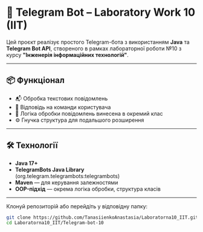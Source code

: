 # 🤖 Telegram Bot – Laboratory Work 10 (IIT)

Цей проєкт реалізує простого Telegram-бота з використанням **Java** та **Telegram Bot API**, створеного в рамках лабораторної роботи №10 з курсу **"Інженерія інформаційних технологій"**.

---

## 📦 Функціонал

- 📬 Обробка текстових повідомлень
- 🧠 Відповідь на команди користувача
- 📝 Логіка обробки повідомлень винесена в окремий клас
- ⚙️ Гнучка структура для подальшого розширення

---

## 🛠 Технології

- **Java 17+**
- **TelegramBots Java Library**  
  (org.telegram.telegrambots:telegrambots)
- **Maven** — для керування залежностями
- **OOP-підхід** — окрема логіка обробки, структура класів

---

Клонуй репозиторій або перейдіть у відповідну папку:
   ```bash
   git clone https://github.com/TanasiienkoAnastasia/Laboratorna10_IIT.git
   cd Laboratorna10_IIT/Telegram-bot-10

